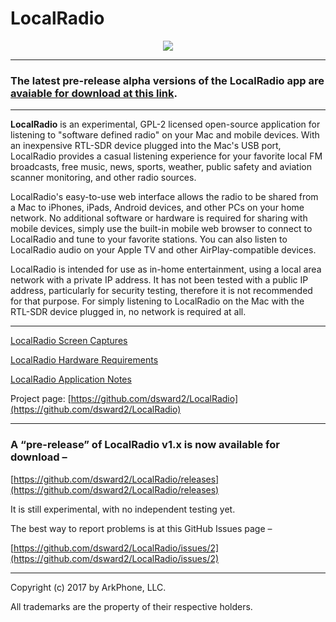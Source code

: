 # LocalRadio


<p align="center">
<img src="https://cdn.rawgit.com/dsward2/LocalRadio/d3eb87c/Documents/LocalRadio-animation.svg">
</p>

<hr>

### The latest pre-release alpha versions of the LocalRadio app are [avaiable for download at this link](https://github.com/dsward2/LocalRadio/releases).

<hr>

**LocalRadio** is an experimental, GPL-2 licensed open-source application for listening to "software defined radio" on your Mac and mobile devices.  With an inexpensive RTL-SDR device plugged into the Mac's USB port, LocalRadio provides a casual listening experience for your favorite local FM broadcasts, free music, news, sports, weather, public safety and aviation scanner monitoring, and other radio sources.  

LocalRadio's easy-to-use web interface allows the radio to be shared from a Mac to iPhones, iPads, Android devices, and other PCs on your home network.  No additional software or hardware is required for sharing with mobile devices, simply use the built-in mobile web browser to connect to LocalRadio and tune to your favorite stations.  You can also listen to LocalRadio audio on your Apple TV and other AirPlay-compatible devices.


LocalRadio is intended for use as in-home entertainment, using a local area network with a private IP address.  It has not been tested with a public IP address, particularly for security testing, therefore it is not recommended for that purpose.  For simply listening to LocalRadio on the Mac with the RTL-SDR device plugged in, no network is required at all.

<hr>

[LocalRadio Screen Captures](https://github.com/dsward2/LocalRadio/blob/master/SCREENSHOTS.md)

[LocalRadio Hardware Requirements](https://github.com/dsward2/LocalRadio/blob/master/HARDWARE.md)

[LocalRadio Application Notes](https://github.com/dsward2/LocalRadio/blob/master/APPNOTES.md)

Project page: [https://github.com/dsward2/LocalRadio](https://github.com/dsward2/LocalRadio)

<hr>

### A “pre-release” of LocalRadio v1.x is now available for download –

[https://github.com/dsward2/LocalRadio/releases](https://github.com/dsward2/LocalRadio/releases)

It is still experimental, with no independent testing yet.

The best way to report problems is at this GitHub Issues page –

[https://github.com/dsward2/LocalRadio/issues/2](https://github.com/dsward2/LocalRadio/issues/2)

<hr>

Copyright (c) 2017 by ArkPhone, LLC.

All trademarks are the property of their respective holders.

